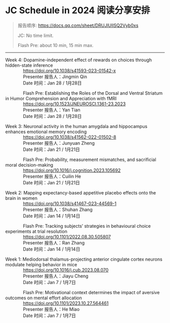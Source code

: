 # JC Schedule in 2024 阅读分享安排

> 报告顺序: https://docs.qq.com/sheet/DRUJlUllSQ2Vyb0xs
>
> JC: No time limit.
>
> Flash Pre: about 10 min, 15 min max.

---
Week 4: Dopamine-independent effect of rewards on choices through hidden-state inference<br>
&emsp;&emsp;&emsp;&emsp;https://doi.org/10.1038/s41593-023-01542-x<br>
&emsp;&emsp;&emsp;&emsp;Presenter 报告人：Jingmin Qin<br>
&emsp;&emsp;&emsp;&emsp;Date 时间：Jan 28 / 1月28日

&emsp;&emsp;&emsp;&emsp;Flash Pre: Establishing the Roles of the Dorsal and Ventral Striatum in Humor Comprehension and Appreciation with fMRI<br>
&emsp;&emsp;&emsp;&emsp;https://doi.org/10.1523/JNEUROSCI.1361-23.2023<br>
&emsp;&emsp;&emsp;&emsp;Presenter 报告人：Yan Tian<br>
&emsp;&emsp;&emsp;&emsp;Date 时间：Jan 28 / 1月28日

Week 3: Neuronal activity in the human amygdala and hippocampus enhances emotional memory encoding<br>
&emsp;&emsp;&emsp;&emsp;https://doi.org/10.1038/s41562-022-01502-8<br>
&emsp;&emsp;&emsp;&emsp;Presenter 报告人：Junyuan Zheng<br>
&emsp;&emsp;&emsp;&emsp;Date 时间：Jan 21 / 1月21日

&emsp;&emsp;&emsp;&emsp;Flash Pre: Probability, measurement mismatches, and sacrificial moral decision-making<br>
&emsp;&emsp;&emsp;&emsp;https://doi.org/10.1016/j.cognition.2023.105692<br>
&emsp;&emsp;&emsp;&emsp;Presenter 报告人：Cuilin He<br>
&emsp;&emsp;&emsp;&emsp;Date 时间：Jan 21 / 1月21日

Week 2: Mapping expectancy-based appetitive placebo effects onto the brain in women<br>
&emsp;&emsp;&emsp;&emsp;https://doi.org/10.1038/s41467-023-44569-1<br>
&emsp;&emsp;&emsp;&emsp;Presenter 报告人：Shuhan Zhang<br>
&emsp;&emsp;&emsp;&emsp;Date 时间：Jan 14 / 1月14日

&emsp;&emsp;&emsp;&emsp;Flash Pre: Tracking subjects’ strategies in behavioural choice experiments at trial resolution <br>
&emsp;&emsp;&emsp;&emsp;https://doi.org/10.1101/2022.08.30.505807<br>
&emsp;&emsp;&emsp;&emsp;Presenter 报告人：Ran Zhang<br>
&emsp;&emsp;&emsp;&emsp;Date 时间：Jan 14 / 1月14日

Week 1: Mediodorsal thalamus-projecting anterior cingulate cortex neurons modulate helping behavior in mice<br>
&emsp;&emsp;&emsp;&emsp;https://doi.org/10.1016/j.cub.2023.08.070<br>
&emsp;&emsp;&emsp;&emsp;Presenter 报告人：Jiayu Cheng<br>
&emsp;&emsp;&emsp;&emsp;Date 时间：Jan 7 / 1月7日

&emsp;&emsp;&emsp;&emsp;Flash Pre: Motivational context determines the impact of aversive outcomes on mental effort allocation <br>
&emsp;&emsp;&emsp;&emsp;https://doi.org/10.1101/2023.10.27.564461<br>
&emsp;&emsp;&emsp;&emsp;Presenter 报告人：He Miao<br>
&emsp;&emsp;&emsp;&emsp;Date 时间：Jan 7 / 1月7日
